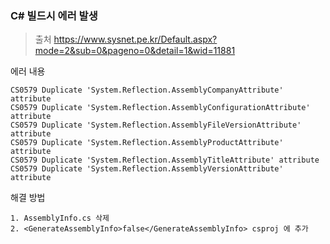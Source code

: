 ### C# 빌드시 에러 발생

> 출처  https://www.sysnet.pe.kr/Default.aspx?mode=2&sub=0&pageno=0&detail=1&wid=11881 

에러 내용

```
CS0579 Duplicate 'System.Reflection.AssemblyCompanyAttribute' attribute
CS0579 Duplicate 'System.Reflection.AssemblyConfigurationAttribute' attribute
CS0579 Duplicate 'System.Reflection.AssemblyFileVersionAttribute' attribute
CS0579 Duplicate 'System.Reflection.AssemblyProductAttribute' attribute
CS0579 Duplicate 'System.Reflection.AssemblyTitleAttribute' attribute
CS0579 Duplicate 'System.Reflection.AssemblyVersionAttribute' attribute
```



해결 방법

```
1. AssemblyInfo.cs 삭제
2. <GenerateAssemblyInfo>false</GenerateAssemblyInfo> csproj 에 추가
```

